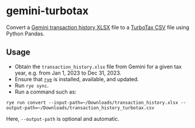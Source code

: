 # gemini-turbotax
Convert a [Gemini transaction history XLSX](https://exchange.gemini.com/settings/documents/transaction-history) file to a [TurboTax CSV](https://ttlc.intuit.com/turbotax-support/en-us/help-article/cryptocurrency/create-csv-file-unsupported-source/L1yhp71Nt_US_en_US) file using Python Pandas.

## Usage
* Obtain the `transaction_history.xlsx` file from Gemini for a given tax year, e.g. from Jan 1, 2023 to Dec 31, 2023.
* Ensure that [`rye`](https://rye-up.com/) is installed, available, and updated.
* Run `rye sync`.
* Run a command such as:
```
rye run convert --input-path=~/Downloads/transaction_history.xlsx --output-path=~/Downloads/transaction_history_turbotax.csv
```
Here, `--output-path` is optional and automatic.
